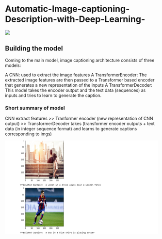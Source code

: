 # Automatic-Image-captioning-Description-with-Deep-Learning-

![](https://miro.medium.com/max/1400/1*UOThCj27n-ZnGM5BOrTrmg.jpeg)

## Building the model
Coming to the main model, image captioning architecture consists of three models:

A CNN: used to extract the image features
A TransformerEncoder: The extracted image features are then passed to a Transformer
             based encoder that generates a new representation of the inputs
A TransformerDecoder: This model takes the encoder output and the text data
             (sequences) as inputs and tries to learn to generate the caption.


### Short summary of model
CNN extract features >> Tranformer encoder (new representation of CNN output) >> TransformerDecoder takes (transformer encoder outputs + text data (in integer sequence format) and learns to generate captions corresponding to imgs)


![](https://github.com/Kaif10/Automatic-Image-captioning-Description-with-Deep-Learning-/blob/main/outputs.png)
